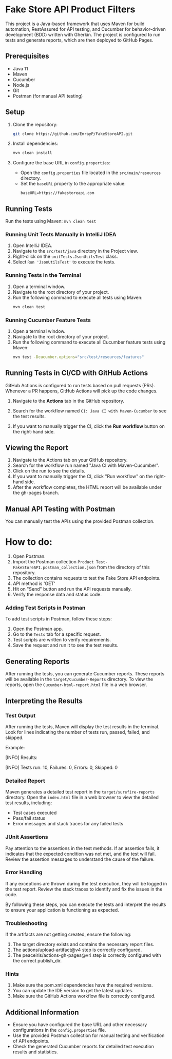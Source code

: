 # Fake Store API Product Filters

This project is a Java-based framework that uses Maven for build automation, RestAssured for API testing, and Cucumber for behavior-driven development (BDD) written with Gherkin. The project is configured to run tests and generate reports, which are then deployed to GitHub Pages.

## Prerequisites

- Java 11
- Maven
- Cucumber
- Node.js
- Git
- Postman (for manual API testing)

## Setup

1. Clone the repository:
    ```sh
    git clone https://github.com/EmrayP/FakeStoreAPI.git
    ```

2. Install dependencies:
    ```sh
    mvn clean install
    ```

3. Configure the base URL in `config.properties`:
   - Open the `config.properties` file located in the `src/main/resources` directory.
   - Set the `baseURL` property to the appropriate value:
       ```properties
     baseURL=https://fakestoreapi.com
       ```

## Running Tests

Run the tests using Maven:
    ```
    mvn clean test
    ```

### Running Unit Tests Manually in IntelliJ IDEA

1. Open IntelliJ IDEA.
2. Navigate to the `src/test/java` directory in the Project view.
3. Right-click on the `unitTests.JsonUtilsTest` class.
4. Select `Run 'JsonUtilsTest'` to execute the tests.

### Running Tests in the Terminal

1. Open a terminal window.
2. Navigate to the root directory of your project.
3. Run the following command to execute all tests using Maven:
    ```sh
    mvn clean test
    ```

### Running Cucumber Feature Tests

1. Open a terminal window.
2. Navigate to the root directory of your project.
3. Run the following command to execute all Cucumber feature tests using Maven:
    ```sh
    mvn test -Dcucumber.options="src/test/resources/features"
    ```
## Running Tests in CI/CD with GitHub Actions

GitHub Actions is configured to run tests based on pull requests (PRs). Whenever a PR happens, GitHub Actions will pick up the code changes.

1. Navigate to the **Actions** tab in the GitHub repository.
2. Search for the workflow named `CI: Java CI with Maven-Cucumber` to see the test results.
   
3. If you want to manually trigger the CI, click the **Run workflow** button on the right-hand side.
## Viewing the Report
1. Navigate to the Actions tab on your GitHub repository.
2. Search for the workflow run named "Java CI with Maven-Cucumber".
3. Click on the run to see the details.
4. If you want to manually trigger the CI, click "Run workflow" on the right-hand side.
5. After the workflow completes, the HTML report will be available under the gh-pages branch.

  
## Manual API Testing with Postman
You can manually test the APIs using the provided Postman collection.
# How to do:
1. Open Postman.
2. Import the Postman collection `Product Test-FakeStoreAPI.postman_collection.json` from the directory of this repository.
3. The collection contains requests to test the Fake Store API endpoints.
4. API method is 'GET'
5. Hit on "Send" button and run the API requests manually.
6. Verify the response data and status code.

### Adding Test Scripts in Postman

To add test scripts in Postman, follow these steps:
1. Open the Postman app.
2. Go to the `Tests` tab for a specific request.
3. Test scripts are written to verify requirements.
4. Save the request and run it to see the test results.

## Generating Reports
After running the tests, you can generate Cucumber reports. These reports will be available in the `target/Cucumber-Reports` directory.
To view the reports, open the `Cucumber-html-report.html` file in a web browser.

## Interpreting the Results
### Test Output

After running the tests, Maven will display the test results in the terminal. Look for lines indicating the number of tests run, passed, failed, and skipped.

Example:

[INFO] Results:

[INFO] Tests run: 10, Failures: 0, Errors: 0, Skipped: 0

### Detailed Report

Maven generates a detailed test report in the `target/surefire-reports` directory. Open the `index.html` file in a web browser to view the detailed test results, including:

- Test cases executed
- Pass/fail status
- Error messages and stack traces for any failed tests

### JUnit Assertions

Pay attention to the assertions in the test methods. If an assertion fails, it indicates that the expected condition was not met, and the test will fail. Review the assertion messages to understand the cause of the failure.

### Error Handling

If any exceptions are thrown during the test execution, they will be logged in the test report. Review the stack traces to identify and fix the issues in the code.

By following these steps, you can execute the tests and interpret the results to ensure your application is functioning as expected.

### Troubleshooting
If the artifacts are not getting created, ensure the following:

1. The target directory exists and contains the necessary report files.
2. The actions/upload-artifact@v4 step is correctly configured.
3. The peaceiris/actions-gh-pages@v4 step is correctly configured with the correct publish_dir.

### Hints
1. Make sure the pom.xml dependencies have the required versions.
2. You can update the IDE version to get the latest updates.
3. Make sure the GitHub Actions workflow file is correctly configured.
## Additional Information

- Ensure you have configured the base URL and other necessary configurations in the `config.properties` file.
- Use the provided Postman collection for manual testing and verification of API endpoints.
- Check the generated Cucumber reports for detailed test execution results and statistics.

